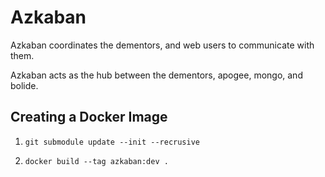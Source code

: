 Azkaban
=======

Azkaban coordinates the dementors, and web users to communicate with them.

Azkaban acts as the hub between the dementors, apogee, mongo, and bolide.

## Creating a Docker Image

1. `git submodule update --init --recrusive`

2. `docker build --tag azkaban:dev .`
